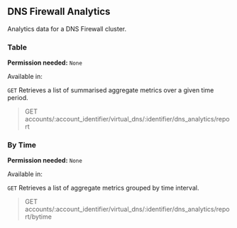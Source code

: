 ## DNS Firewall Analytics

Analytics data for a DNS Firewall cluster.

### Table

**Permission needed:** `None`

Available in:



`GET` Retrieves a list of summarised aggregate metrics over a given time period.

> GET accounts/:account_identifier/virtual_dns/:identifier/dns_analytics/report


### By Time

**Permission needed:** `None`

Available in:



`GET` Retrieves a list of aggregate metrics grouped by time interval.

> GET accounts/:account_identifier/virtual_dns/:identifier/dns_analytics/report/bytime

